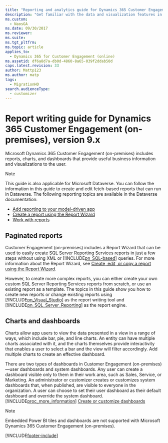 ```yaml
---
title: "Reporting and analytics guide for Dynamics 365 Customer Engagement (on-premises)"
description: "Get familiar with the data and visualization features in Dynamics 365 Customer Engagement (on-premises), including reports, charts, and dashboards."
ms.custom: 
  - NaosGA
ms.date: 09/30/2017
ms.reviewer: 
ms.suite: 
ms.tgt_pltfrm: 
ms.topic: article
applies_to: 
  - Dynamics 365 for Customer Engagement (online)
ms.assetid: df6a8d7a-db0d-4860-8a65-039f2ddab50d
caps.latest.revision: 33
author: Mattp123
ms.author: matp
tags: 
  - MigrationHO
search.audienceType: 
  - customizer
---
```

# Report writing guide for Dynamics 365 Customer Engagement (on-premises), version 9.x

Microsoft Dynamics 365 Customer Engagement (on-premises) includes reports, charts, and dashboards that provide useful business information and visualizations to the user.  

> [!NOTE]
> This guide is also applicable for Microsoft Dataverse. You can follow the information in this guide to create and edit fetch-based reports that can run in Dataverse. The following reporting topics are available in the Dataverse documentation:
> - [Add reporting to your model-driven app](/powerapps/maker/model-driven-apps/add-reporting-to-app) 
> - [Create a report using the Report Wizard](/powerapps/user/create-report-with-wizard)
> - [Work with reports](/powerapps/user/work-with-reports)

## Paginated reports  
  
Customer Engagement (on-premises) includes a Report Wizard that can be used to easily create SQL Server Reporting Services reports in just a few steps without using XML or [!INCLUDE[pn_SQL-based](../includes/pn-sql-based.md)] queries. For more information about the Report Wizard, see [Create, edit, or copy a report using the Report Wizard](../basics/create-edit-copy-report-wizard.md).  
  
However, to create more complex reports, you can either create your own custom SQL Server Reporting Services reports from scratch, or use an existing report as a template. The topics in this guide show you how to create new reports or change existing reports using [!INCLUDE[pn_Visual_Studio](../includes/pn-visual-studio.md)] as the report writing tool and [!INCLUDE[pn_SQL_Server_Reporting](../includes/pn-sql-server-reporting.md)] as the report engine.  
  
## Charts and dashboards  

Charts allow app users to view the data presented in a view in a range of ways, which include bar, pie, and line charts. An entity can have multiple charts associated with it, and the charts themselves provide interactivity that enables a user to select a bar and the view will filter accordingly. Add multiple charts to create an effective dashboard.

There are two types of dashboards in Customer Engagement (on-premises)—user dashboards and system dashboards. Any user can create a dashboard visible only to them in their work area, such as Sales, Service, or Marketing.  An administrator or customizer creates or customizes system dashboards that, when published, are visible to everyone in the organization. A user can choose to set their user dashboard as their default dashboard and override the system dashboard. [!INCLUDE[proc_more_information](../includes/proc-more-information.md)] [Create or customize dashboards](../customize/create-edit-dashboards.md)  

> [!NOTE]
> Embedded Power BI tiles and dashboards are not supported with Microsoft Dynamics 365 Customer Engagement (on-premises).

[!INCLUDE[footer-include](../../../includes/footer-banner.md)]
